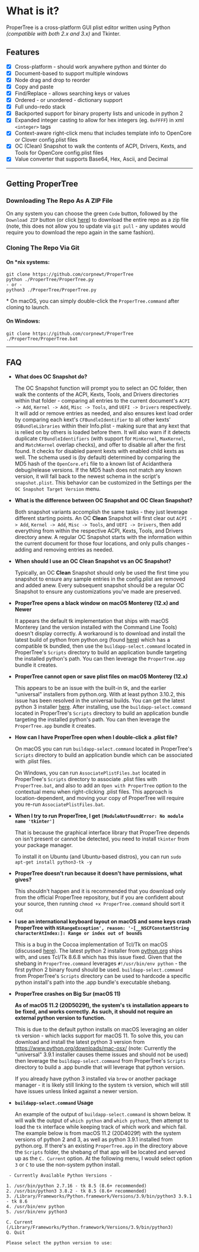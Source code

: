 # What is it?

ProperTree is a cross-platform GUI plist editor written using Python *(compatible with both 2.x and 3.x)* and Tkinter.

## Features

- [x] Cross-platform - should work anywhere python and tkinter do
- [x] Document-based to support multiple windows
- [x] Node drag and drop to reorder
- [x] Copy and paste
- [x] Find/Replace - allows searching keys or values
- [x] Ordered - or unordered - dictionary support
- [x] Full undo-redo stack
- [x] Backported support for binary property lists and unicode in python 2
- [x] Expanded integer casting to allow for hex integers (eg. `0xFFFF`) in xml `<integer>` tags
- [x] Context-aware right-click menu that includes template info to OpenCore or Clover config.plist files
- [x] OC (Clean) Snapshot to walk the contents of ACPI, Drivers, Kexts, and Tools for OpenCore config.plist files
- [x] Value converter that supports Base64, Hex, Ascii, and Decimal

***

## Getting ProperTree

### Downloading The Repo As A ZIP File

On any system you can choose the green `Code` button, followed by the `Download ZIP` button (or click [here](https://github.com/corpnewt/ProperTree/archive/refs/heads/master.zip)) to download the entire repo as a zip file (note, this does not allow you to update via `git pull` - any updates would require you to download the repo again in the same fashion).

### Cloning The Repo Via Git

#### On *nix systems:

```
git clone https://github.com/corpnewt/ProperTree
python ./ProperTree/ProperTree.py
- or -
python3 ./ProperTree/ProperTree.py
```

\* On macOS, you can simply double-click the `ProperTree.command` after cloning to launch.

#### On Windows:

```
git clone https://github.com/corpnewt/ProperTree
./ProperTree/ProperTree.bat
```

***

## FAQ

* **What does OC Snapshot do?**

  The OC Snapshot function will prompt you to select an OC folder, then walk the contents of the ACPI, Kexts, Tools, and Drivers directories within that folder - comparing all entries to the current document's `ACPI -> Add`, `Kernel -> Add`, `Misc -> Tools`, and `UEFI -> Drivers` respectively.  It will add or remove entries as needed, and also ensures kext load order by comparing each kext's `CFBundleIdentifier` to all other kexts' `OSBundleLibraries` within their Info.plist - making sure that any kext that is relied on by others is loaded before them.  It will also warn if it detects duplicate `CFBundleIdentifiers` (with support for `MinKernel`, `MaxKernel`, and `MatchKernel` overlap checks), and offer to disable all after the first found.  It checks for disabled parent kexts with enabled child kexts as well.  The schema used is (by default) determined by comparing the MD5 hash of the `OpenCore.efi` file to a known list of Acidanthera debug/release versions.  If the MD5 hash does not match any known version, it will fall back to the newest schema in the script's `snapshot.plist`.  This behavior can be customized in the Settings per the `OC Snapshot Target Version` menu.

* **What is the difference between OC Snapshot and OC Clean Snapshot?**

  Both snapshot variants accomplish the same tasks - they just leverage different starting points.  An OC **Clean** Snapshot will first clear out `ACPI -> Add`, `Kernel -> Add`, `Misc -> Tools`, and `UEFI -> Drivers`, then add everything from within the respective ACPI, Kexts, Tools, and Drivers directory anew.  A regular OC Snapshot starts with the information within the current document for those four locations, and only pulls changes - adding and removing entries as needed.
  
* **When should I use an OC Clean Snapshot vs an OC Snapshot?**

  Typically, an OC **Clean** Snapshot should only be used the first time you snapshot to ensure any sample entries in the config.plist are removed and added anew.  Every subsequent snapshot should be a regular OC Snapshot to ensure any customizations you've made are preserved.

* **ProperTree opens a black window on macOS Monterey (12.x) and Newer**

  It appears the default tk implementation that ships with macOS Monterey (and the version installed with the Command Line Tools) doesn't display correctly.  A workaround is to download and install the latest build of python from python.org (found [here](https://www.python.org/downloads/macos/)) which has a compatible tk bundled, then use the `buildapp-select.command` located in ProperTree's `Scripts` directory to build an application bundle targeting the installed python's path.  You can then leverage the `ProperTree.app` bundle it creates.
  
* **ProperTree cannot open or save plist files on macOS Monterey (12.x)**

  This appears to be an issue with the built-in tk, and the earlier "universal" installers from python.org.  With at least python 3.10.2, this issue has been resolved in the universal builds.  You can get the latest python 3 installer [here](https://www.python.org/downloads/macos/).  After installing, use the `buildapp-select.command` located in ProperTree's `Scripts` directory to build an application bundle targeting the installed python's path.  You can then leverage the `ProperTree.app` bundle it creates.

* **How can I have ProperTree open when I double-click a .plist file?**

  On macOS you can run `buildapp-select.command` located in ProperTree's `Scripts` directory to build an application bundle which can be associated with .plist files.
  
  On Windows, you can run `AssociatePlistFiles.bat` located in ProperTree's `Scripts` directory to associate .plist files with `ProperTree.bat`, and also to add an `Open with ProperTree` option to the contextual menu when right-clicking .plist files.  This approach is location-dependent, and moving your copy of ProperTree will require you re-run `AssociatePlistFiles.bat`.

* **When I try to run ProperTree, I get `[ModuleNotFoundError: No module name 'tkinter']`**

  That is because the graphical interface library that ProperTree depends on isn't present or cannot be detected, you need to install `tkinter` from your package manager. 

  To install it on Ubuntu (and Ubuntu-based distros), you can run `sudo apt-get install python3-tk -y`

* **ProperTree doesn't run because it doesn't have permissions, what gives?**

  This shouldn't happen and it is recommended that you download only from the official ProperTree repository, but if you are confident about your source, then running `chmod +x ProperTree.command` should sort it out

* **I use an international keyboard layout on macOS and some keys crash ProperTree with `NSRangeException', reason: '-[__NSCFConstantString characterAtIndex:]: Range or index out of bounds`**

  This is a bug in the Cocoa implementation of Tcl/Tk on macOS (discussed [here](https://bugs.python.org/issue22566)).  The latest python 2 installer from [python.org](https://www.python.org/downloads/release/python-2718/) ships with, and uses Tcl/Tk 8.6.8 which has this issue fixed.  Given that the shebang in `ProperTree.command` leverages `#!/usr/bin/env python` - the first python 2 binary found should be used. `buildapp-select.command` from ProperTree's `Scripts` directory can be used to hardcode a specific python install's path into the .app bundle's executable shebang.
  
* **ProperTree crashes on Big Sur (macOS 11)**

  __As of macOS 11.2 (20D5029f), the system's `tk` installation appears to be fixed, and works correctly.  As such, it should not require an external python version to function.__

  This is due to the default python installs on macOS leveraging an older `tk` version - which lacks support for macOS 11.  To solve this, you can download and install the latest python 3 version from https://www.python.org/downloads/mac-osx/ (note: Currently the "universal" 3.9.1 installer causes theme issues and should not be used) then leverage the `buildapp-select.command` from ProperTree's `Scripts` directory to build a .app bundle that will leverage that python version.
  
  If you already have python 3 installed via `brew` or another package manager - it is likely still linking to the system `tk` version, which will still have issues unless linked against a newer version. 

* **`buildapp-select.command` Usage**

  An example of the output of `buildapp-select.command` is shown below.  It will walk the output of `which python` and `which python3`, then attempt to load the `tk` interface while keeping track of which work and which fail.  The example below is from macOS 11.2 (20D4029f) with the system versions of python 2 and 3, as well as python 3.9.1 installed from python.org.  If there's an existing `ProperTree.app` in the directory above the `Scripts` folder, the shebang of that app will be located and served up as the `C. Current` option.  At the following menu, I would select option `3` or `C` to use the non-system python install.

```
 - Currently Available Python Versions -

1. /usr/bin/python 2.7.16 - tk 8.5 (8.6+ recommended)
2. /usr/bin/python3 3.8.2 - tk 8.5 (8.6+ recommended)
3. /Library/Frameworks/Python.framework/Versions/3.9/bin/python3 3.9.1 - tk 8.6
4. /usr/bin/env python
5. /usr/bin/env python3

C. Current (/Library/Frameworks/Python.framework/Versions/3.9/bin/python3)
Q. Quit

Please select the python version to use:  
```
